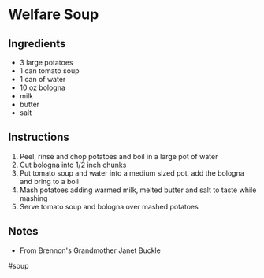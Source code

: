 # Welfare Soup

## Ingredients

+ 3 large potatoes
+ 1 can tomato soup
+ 1 can of water
+ 10 oz bologna
+ milk
+ butter
+ salt

## Instructions

1. Peel, rinse and chop potatoes and boil in a large pot of water
2. Cut bologna into 1/2 inch chunks
3. Put tomato soup and water into a medium sized pot, add the bologna and bring to a boil
4. Mash potatoes adding warmed milk, melted butter and salt to taste while mashing
5. Serve tomato soup and bologna over mashed potatoes

## Notes

- From Brennon's Grandmother Janet Buckle

#soup